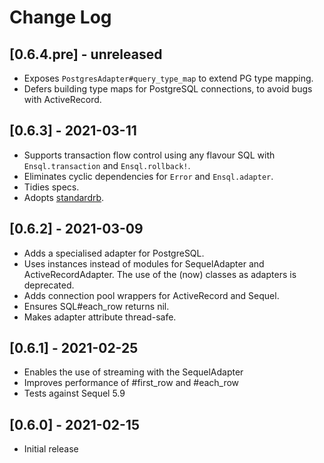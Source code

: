 # Change Log

## [0.6.4.pre] - unreleased

- Exposes `PostgresAdapter#query_type_map` to extend PG type mapping.
- Defers building type maps for PostgreSQL connections, to avoid bugs with ActiveRecord.

## [0.6.3] - 2021-03-11

- Supports transaction flow control using any flavour SQL with `Ensql.transaction` and `Ensql.rollback!`.
- Eliminates cyclic dependencies for `Error` and `Ensql.adapter`.
- Tidies specs.
- Adopts [standardrb](https://github.com/testdouble/standard).

## [0.6.2] - 2021-03-09

- Adds a specialised adapter for PostgreSQL.
- Uses instances instead of modules for SequelAdapter and ActiveRecordAdapter. The use of the (now) classes as adapters is deprecated.
- Adds connection pool wrappers for ActiveRecord and Sequel.
- Ensures SQL#each_row returns nil.
- Makes adapter attribute thread-safe.

## [0.6.1] - 2021-02-25

- Enables the use of streaming with the SequelAdapter
- Improves performance of #first_row and #each_row
- Tests against Sequel 5.9

## [0.6.0] - 2021-02-15

- Initial release
